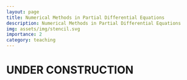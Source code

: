 ```yaml
---
layout: page
title: Numerical Methods in Partial Differential Equations
description: Numerical Methods in Partial Differential Equations
img: assets/img/stencil.svg
importance: 2
category: teaching
---
```

# UNDER CONSTRUCTION
